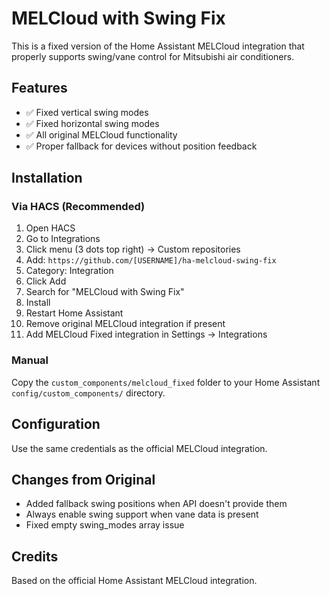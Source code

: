 # MELCloud with Swing Fix

This is a fixed version of the Home Assistant MELCloud integration that properly supports swing/vane control for Mitsubishi air conditioners.

## Features
- ✅ Fixed vertical swing modes
- ✅ Fixed horizontal swing modes  
- ✅ All original MELCloud functionality
- ✅ Proper fallback for devices without position feedback

## Installation

### Via HACS (Recommended)
1. Open HACS
2. Go to Integrations
3. Click menu (3 dots top right) → Custom repositories
4. Add: `https://github.com/[USERNAME]/ha-melcloud-swing-fix`
5. Category: Integration
6. Click Add
7. Search for "MELCloud with Swing Fix"
8. Install
9. Restart Home Assistant
10. Remove original MELCloud integration if present
11. Add MELCloud Fixed integration in Settings → Integrations

### Manual
Copy the `custom_components/melcloud_fixed` folder to your Home Assistant `config/custom_components/` directory.

## Configuration
Use the same credentials as the official MELCloud integration.

## Changes from Original
- Added fallback swing positions when API doesn't provide them
- Always enable swing support when vane data is present
- Fixed empty swing_modes array issue

## Credits
Based on the official Home Assistant MELCloud integration.